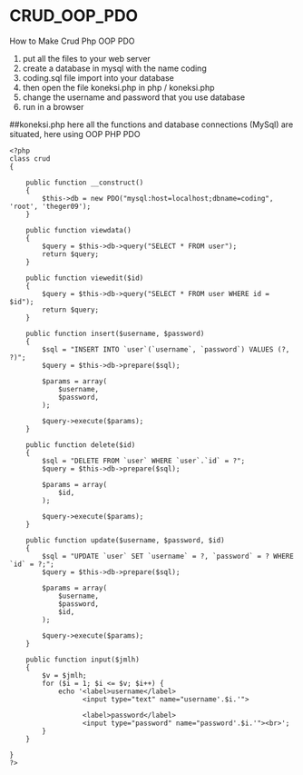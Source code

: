 # CRUD_OOP_PDO
How to Make Crud Php OOP PDO

1. put all the files to your web server
2. create a database in mysql with the name coding
3. coding.sql file import into your database
4. then open the file koneksi.php in php / koneksi.php
5. change the username and password that you use database
6. run in a browser

##koneksi.php
here all the functions and database connections (MySql) are situated, here using OOP PHP PDO
```
<?php
class crud
{
	
	public function __construct()
	{
		$this->db = new PDO("mysql:host=localhost;dbname=coding", 'root', 'theger09');
	}

	public function viewdata()
	{
		$query = $this->db->query("SELECT * FROM user");
		return $query;
	}

	public function viewedit($id)
	{
		$query = $this->db->query("SELECT * FROM user WHERE id = $id");
		return $query;
	}

	public function insert($username, $password)
	{
		$sql = "INSERT INTO `user`(`username`, `password`) VALUES (?, ?)";
		$query = $this->db->prepare($sql);
		
		$params = array(
			$username,
			$password,
		);

		$query->execute($params);
	}

	public function delete($id)
	{
		$sql = "DELETE FROM `user` WHERE `user`.`id` = ?";
		$query = $this->db->prepare($sql);
		
		$params = array(
			$id,
		);

		$query->execute($params);
	}

	public function update($username, $password, $id)
	{
		$sql = "UPDATE `user` SET `username` = ?, `password` = ? WHERE `id` = ?;";
		$query = $this->db->prepare($sql);
		
		$params = array(
			$username,
			$password,
			$id,
		);

		$query->execute($params);
	}

	public function input($jmlh)
	{
		$v = $jmlh; 
		for ($i = 1; $i <= $v; $i++) { 
			echo '<label>username</label>
				  <input type="text" name="username'.$i.'">

				  <label>password</label>
				  <input type="password" name="password'.$i.'"><br>';
		}
	}

}
?>
```